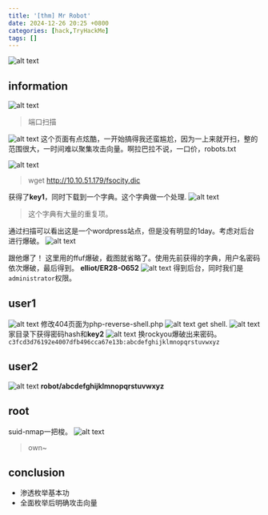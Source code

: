 ```yaml
---
title: '[thm] Mr Robot'
date: 2024-12-26 20:25 +0800
categories: [hack,TryHackMe]
tags: []
---
```


![alt text](<../assets/img/2024-12-26-[thm] Mr Robot.assets/image-1.png>)

## information

![alt text](<../assets/img/2024-12-26-[thm] Mr Robot.assets/image-2.png>)
> 端口扫描

![alt text](<../assets/img/2024-12-26-[thm] Mr Robot.assets/image-3.png>)
这个页面有点炫酷，一开始搞得我还蛮尴尬，因为一上来就开扫，整的范围很大，一时间难以聚集攻击向量。啊拉巴拉不说，一口价，robots.txt

![alt text](<../assets/img/2024-12-26-[thm] Mr Robot.assets/image-4.png>)
> wget http://10.10.51.179/fsocity.dic

获得了**key1**，同时下载到一个字典。这个字典做一个处理.
![alt text](<../assets/img/2024-12-26-[thm] Mr Robot.assets/image-5.png>)
> 这个字典有大量的重复项。

通过扫描可以看出这是一个wordpress站点，但是没有明显的1day。考虑对后台进行爆破。
![alt text](<../assets/img/2024-12-26-[thm] Mr Robot.assets/image-6.png>)

跟他爆了！
这里用的ffuf爆破，截图就省略了。使用先前获得的字典，用户名密码依次爆破，最后得到。
**elliot/ER28-0652**
![alt text](<../assets/img/2024-12-26-[thm] Mr Robot.assets/image-7.png>)
得到后台，同时我们是`administrator`权限。


## user1

![alt text](<../assets/img/2024-12-26-[thm] Mr Robot.assets/image-8.png>)
修改404页面为php-reverse-shell.php
![alt text](<../assets/img/2024-12-26-[thm] Mr Robot.assets/image-9.png>)
get shell.
![alt text](<../assets/img/2024-12-26-[thm] Mr Robot.assets/image-10.png>)
家目录下获得密码hash和**key2**
![alt text](<../assets/img/2024-12-26-[thm] Mr Robot.assets/image-11.png>)
换rockyou爆破出来密码。
`c3fcd3d76192e4007dfb496cca67e13b:abcdefghijklmnopqrstuvwxyz`
## user2

![alt text](<../assets/img/2024-12-26-[thm] Mr Robot.assets/image-12.png>)
**robot/abcdefghijklmnopqrstuvwxyz**

## root

suid-nmap一把梭。
![alt text](<../assets/img/2024-12-26-[thm] Mr Robot.assets/image-13.png>)
> own~

## conclusion
- 渗透枚举基本功
- 全面枚举后明确攻击向量





